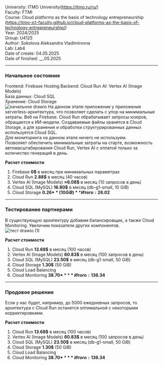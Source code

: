 University: ITMO University(https://itmo.ru/ru/)  
Faculty: FTMI  
Course: Cloud platforms as the basis of technology entrepreneurship (https://itmo-ict-faculty.github.io/cloud-platforms-as-the-basis-of-technology-entrepreneurship/)  
Year: 2024/2025  
Group: U4125  
Author: Sokolova Aleksandra Vladimirovna  
Lab: Lab4  
Date of create: 04.05.2025  
Date of finished: __.05.2025  
___  
### Начальное состояние  
Frontend: Firebase Hosting 
Backend: Cloud Run 
AI: Vertex AI (Image Models)  
База данных: Cloud SQL  
Хранение: Cloud Storage  
![начальное drawio](https://github.com/user-attachments/assets/a43c4f30-e610-45ca-b98f-5eae39b1e3e2)
На данном этапе приложение у приложения serverless-архитектура, что позволяет сделать с упор на минимальные затраты. Веб на Firebase. Cloud Run обрабатывает запросы юзеров, обращается к ИИ-модели. Создаваемые файлы хранятся в Cloud Storage, а для хранения и обработки структурированных данных используется Cloud SQL.   
Для мониторинга на данном этапе ничего не используем.   
Позволяет обеспечить минимальные затраты на старте, возможность автомасштабирования Cloud Run, Vertex AI с оплатой только за количество генераций в день.  

**Расчет стоимости**  
1. Firebase **0$** в месяц при минимальных параметрах
2. Cloud Run **2.88$** в месяц (40 часов)
3. Vertex AI (Image Models) **≈6.08$** в месяц (10 запросов в день)  
4. Cloud SQL (MySQL) **16.80$** в месяц (db-g1-small, 10 GiB)
5. Cloud Storage **0.26$** (10 GiB)  
**Итого: 26.02$**  
___  
### Тестирование партнерами  
В существующую архитектуру добавим балансировщик, а также Cloud Monitoring. Увеличим показатели других компонентов.  
![тест drawio (1)](https://github.com/user-attachments/assets/06648d25-cabd-453c-a4d6-479a015ca3a3)  

**Расчет стоимости**  
1. Cloud Run **13.68$** в месяц (100 часов)
2. Vertex AI (Image Models) **60.83$** в месяц (100 запросов в день)  
3. Cloud SQL (MySQL) **23.50$** в месяц (db-g1-small, 50 GiB)
4. Cloud Storage **1.30$** (50 GiB)
5. Cloud Load Balancing
6. Cloud Monitoring **38.70$**  
**Итого: 136.34$**
___  
### Продовое решение  
Если у нас будет, например, до 5000 ежедневных запросов, то архитектура с Cloud Run останется оптимальной c некоторыми корректировками.  

**Расчет стоимости**  
1. Cloud Run **13.68$** в месяц (100 часов)
2. Vertex AI (Image Models) **60.83$** в месяц (100 запросов в день)  
3. Cloud SQL (MySQL) **23.50$** в месяц (db-g1-small, 50 GiB)
4. Cloud Storage **1.30$** (50 GiB)
5. Cloud Load Balancing
6. Cloud Monitoring **38.70$**  
**Итого: 136.34$**
